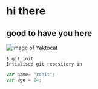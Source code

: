 # hi there
## good to have you here
![Image of Yaktocat](https://octodex.github.com/images/yaktocat.png)

```
$ git init
Intialised git repository in

```

``` javascript
var name= "rohit";
var age = 24;
```
